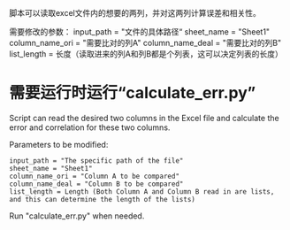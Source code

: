 脚本可以读取excel文件内的想要的两列，并对这两列计算误差和相关性。

需要修改的参数：
    input_path = "文件的具体路径“
    sheet_name = "Sheet1" 
    column_name_ori = "需要比对的列A"
    column_name_deal = "需要比对的列B"
    list_length = 长度（读取进来的列A和列B都是个列表，这可以决定列表的长度）
    
需要运行时运行“calculate_err.py”
=========================================
Script can read the desired two columns in the Excel file and calculate the error and correlation for these two columns.

Parameters to be modified:

    input_path = "The specific path of the file"
    sheet_name = "Sheet1" 
    column_name_ori = "Column A to be compared"
    column_name_deal = "Column B to be compared"
    list_length = Length (Both Column A and Column B read in are lists, and this can determine the length of the lists)

Run "calculate_err.py" when needed. 
